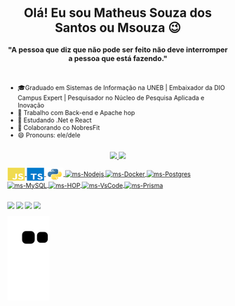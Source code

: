 
<div align="center">
  <p>
    <h1>Olá! Eu sou Matheus Souza dos Santos ou Msouza 😉</h1>
    <h3>"A pessoa que diz que não pode ser feito não deve interromper a pessoa que está fazendo."</h3>
  </p>
</div><br>

  - 🎓Graduado  em Sistemas de Informação na UNEB | Embaixador da DIO Campus Expert | Pesquisador no Núcleo de Pesquisa Aplicada e Inovação
  - 🔭 Trabalho com Back-end e Apache hop
  - 🌱 Estudando .Net e React 
  - 👯 Colaborando co NobresFit
  - 😄 Pronouns: ele/dele

##

<div align="center">
  <a href="https://github.com/Msouza-95">
  <img height="180em" src="https://github-readme-stats.vercel.app/api?username=Msouza-95&show_icons=true&theme=merko&include_all_commits=true&count_private=true"/>
  <img height="180em" src="https://github-readme-stats.vercel.app/api/top-langs/?username=Msouza-95&layout=compact&langs_count=7&theme=merko"/>
</div>
<div style="display: inline_block"><br>
  <img align="center" alt="ms-Js" height="30" width="40" src="https://raw.githubusercontent.com/devicons/devicon/master/icons/javascript/javascript-plain.svg">
  <img align="center" alt="ms-Ts" height="30" width="40" src="https://raw.githubusercontent.com/devicons/devicon/master/icons/typescript/typescript-plain.svg">
  <img align="center" alt="ms-Python" height="30" width="40" src="https://raw.githubusercontent.com/devicons/devicon/master/icons/python/python-original.svg">
  <img align="center" alt="ms-Nodejs" height="40" width="50" src="https://nodejs.org/static/images/logos/nodejs-new-pantone-white.svg">
  <img align="center" alt="ms-Docker" height="30" width="40" src="https://cdn.worldvectorlogo.com/logos/docker.svg">
   <img align="center" alt="ms-Postgres" height="30" width="40" href="#" src="https://www.vectorlogo.zone/logos/postgresql/postgresql-icon.svg">
  <img align="center" alt="ms-MySQL" height="30" width="40" src="https://www.vectorlogo.zone/logos/mysql/mysql-official.svg">
  <img align="center" alt="ms-HOP" height="30" width="40"  href="#" src="https://hop.incubator.apache.org/img/hop-logo.svg">
  <img align="center" alt="ms-VsCode" height="30" width="40" src="https://cdn.worldvectorlogo.com/logos/visual-studio-code-1.svg">
  <img align="center" alt="ms-Prisma" height="30" width="40" src="https://cdn.worldvectorlogo.com/logos/prisma-2.svg">
  
</div>

   ##
 
<div> 
  <a href="https://www.linkedin.com/in/matheus-souza-dos-santos-ba486522b/" target="_blank"><img src="https://img.shields.io/badge/-LinkedIn-%230077B5?style=for-the-badge&logo=linkedin&logoColor=white" target="_blank"></a> 
  <a href="https://www.instagram.com/teu.souza" target="_blank"><img src="https://img.shields.io/badge/-Instagram-%23E4405F?style=for-the-badge&logo=instagram&logoColor=white" target="_blank"></a>
  <a href="mailto:msdsantos96@gmail.com"><img src="https://img.shields.io/badge/-Gmail-%23333?style=for-the-badge&logo=gmail&logoColor=white" target="_blank"></a>
  <a href="https://discord.com/channels/@msouza#8142" target="_blank"><img src="https://img.shields.io/badge/Discord-7289DA?style=for-the-badge&logo=discord&logoColor=white"></a> 
  
 
  ![Snake animation](https://github.com/Msouza-95/Msouza-95/blob/output/github-contribution-grid-snake.svg)
 
</div>


